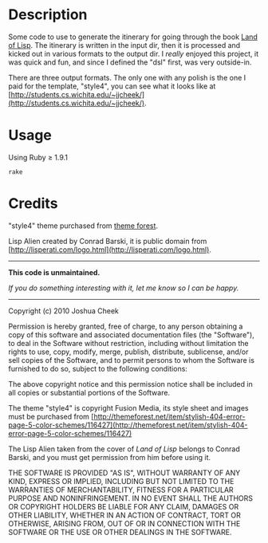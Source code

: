 Description
===========

Some code to use to generate the itinerary for going through the book [Land of Lisp](http://landoflisp.com/). The itinerary is written in the input dir, then it is processed and kicked out in various formats to the output dir. I _really_ enjoyed this project, it was quick and fun, and since I defined the "dsl" first, was very outside-in.

There are three output formats. The only one with any polish is the one I paid for the template, "style4", you can see what it looks like at [http://students.cs.wichita.edu/~jjcheek/](http://students.cs.wichita.edu/~jjcheek/).

Usage
=====

Using Ruby ≥ 1.9.1

    rake

Credits
=======

"style4" theme purchased from [theme forest](http://themeforest.net/item/stylish-404-error-page-5-color-schemes/116427).

Lisp Alien created by Conrad Barski, it is public domain from [http://lisperati.com/logo.html](http://lisperati.com/logo.html).

---------------------------------------

**This code is unmaintained.** 

_If you do something interesting with it, let me know so I can be happy._

---------------------------------------

Copyright (c) 2010 Joshua Cheek

 Permission is hereby granted, free of charge, to any person obtaining a copy
 of this software and associated documentation files (the "Software"), to deal
 in the Software without restriction, including without limitation the rights
 to use, copy, modify, merge, publish, distribute, sublicense, and/or sell
 copies of the Software, and to permit persons to whom the Software is
 furnished to do so, subject to the following conditions:

 The above copyright notice and this permission notice shall be included in
 all copies or substantial portions of the Software.
 
 The theme "style4" is copyright Fusion Media, its style sheet and images must be purchased from
 [http://themeforest.net/item/stylish-404-error-page-5-color-schemes/116427](http://themeforest.net/item/stylish-404-error-page-5-color-schemes/116427)
 
 The Lisp Alien taken from the cover of _Land of Lisp_ belongs to Conrad Barski,
 and you must get permission from him before using it.

 THE SOFTWARE IS PROVIDED "AS IS", WITHOUT WARRANTY OF ANY KIND, EXPRESS OR
 IMPLIED, INCLUDING BUT NOT LIMITED TO THE WARRANTIES OF MERCHANTABILITY,
 FITNESS FOR A PARTICULAR PURPOSE AND NONINFRINGEMENT. IN NO EVENT SHALL THE
 AUTHORS OR COPYRIGHT HOLDERS BE LIABLE FOR ANY CLAIM, DAMAGES OR OTHER
 LIABILITY, WHETHER IN AN ACTION OF CONTRACT, TORT OR OTHERWISE, ARISING FROM,
 OUT OF OR IN CONNECTION WITH THE SOFTWARE OR THE USE OR OTHER DEALINGS IN
 THE SOFTWARE.
